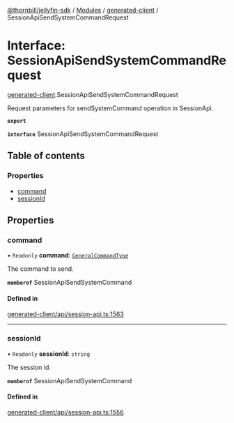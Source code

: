[@thornbill/jellyfin-sdk](../README.md) / [Modules](../modules.md) / [generated-client](../modules/generated_client.md) / SessionApiSendSystemCommandRequest

# Interface: SessionApiSendSystemCommandRequest

[generated-client](../modules/generated_client.md).SessionApiSendSystemCommandRequest

Request parameters for sendSystemCommand operation in SessionApi.

**`export`**

**`interface`** SessionApiSendSystemCommandRequest

## Table of contents

### Properties

- [command](generated_client.SessionApiSendSystemCommandRequest.md#command)
- [sessionId](generated_client.SessionApiSendSystemCommandRequest.md#sessionid)

## Properties

### command

• `Readonly` **command**: [`GeneralCommandType`](../enums/generated_client.GeneralCommandType.md)

The command to send.

**`memberof`** SessionApiSendSystemCommand

#### Defined in

[generated-client/api/session-api.ts:1563](https://github.com/thornbill/jellyfin-sdk-typescript/blob/c65c42e/src/generated-client/api/session-api.ts#L1563)

___

### sessionId

• `Readonly` **sessionId**: `string`

The session id.

**`memberof`** SessionApiSendSystemCommand

#### Defined in

[generated-client/api/session-api.ts:1556](https://github.com/thornbill/jellyfin-sdk-typescript/blob/c65c42e/src/generated-client/api/session-api.ts#L1556)
